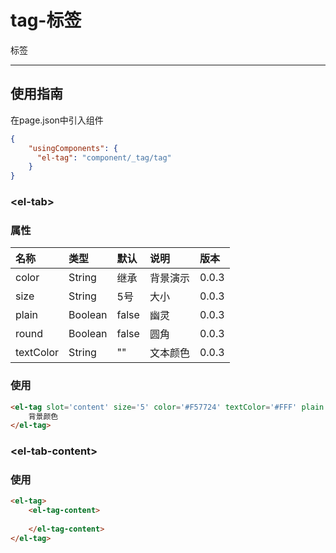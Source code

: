 # tag-标签

标签

---

## 使用指南

在page.json中引入组件

```json
{
    "usingComponents": {
      "el-tag": "component/_tag/tag"
    }
}
```

### &lt;el-tab&gt;

### 属性

| 名称 | 类型 | 默认 | 说明 | 版本 |
| :--- | :--- | :--- | :--- | :--- |
| color | String | 继承 | 背景演示 | 0.0.3 |
| size | String | 5号 | 大小 | 0.0.3 |
| plain | Boolean | false | 幽灵 | 0.0.3 |
| round | Boolean | false | 圆角 | 0.0.3 |
| textColor | String | "" | 文本颜色 | 0.0.3 |

### 使用

```html
<el-tag slot='content' size='5' color='#F57724' textColor='#FFF' plain round>
    背景颜色
</el-tag>
```

### &lt;el-tab-content&gt;

### 使用

```html
<el-tag>
    <el-tag-content>
        
    </el-tag-content>
</el-tag>
```

### 



